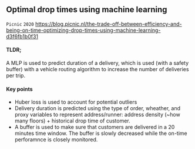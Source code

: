## Optimal drop times using machine learning
`Picnic` `2020` https://blog.picnic.nl/the-trade-off-between-efficiency-and-being-on-time-optimizing-drop-times-using-machine-learning-d3f6fb1b0f31

#### TLDR;
A MLP is used to predict duration of a delivery, which is used (with a safety buffer) with a vehicle routing algorithm to increase the number of deliveries per trip.

#### Key points

- Huber loss is used to account for potential outliers
- Delivery duration is predicted using the type of order, wheather, and proxy variables to represent address/runner: address density (~how many floors) + historical drop time of customer.
- A buffer is used to make sure that customers are delivered in a 20 minutes time window. The buffer is slowly decreased while the on-time perforamnce is closely monitored.
